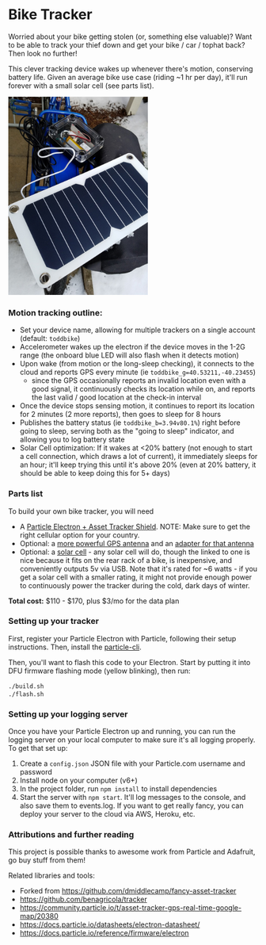 # Bike Tracker

Worried about your bike getting stolen (or, something else valuable)? Want to be able to track your thief down and get your bike / car / tophat back? Then look no further!

This clever tracking device wakes up whenever there's motion, conserving battery life. Given an average bike use case (riding ~1 hr per day), it'll run forever with a small solar cell (see parts list).

<img src="img/example-deployment.jpg" height="400" />

### Motion tracking outline:

- Set your device name, allowing for multiple trackers on a single account (default: `toddbike`)
- Accelerometer wakes up the electron if the device moves in the 1-2G range (the onboard blue LED will also flash when it detects motion)
- Upon wake (from motion or the long-sleep checking), it connects to the cloud and reports GPS every minute (ie `toddbike_g=40.53211,-40.23455`)
  - since the GPS occasionally reports an invalid location even with a good signal, it continuously checks its location while on, and reports the last valid / good location at the check-in interval
- Once the device stops sensing motion, it continues to report its location for 2 minutes (2 more reports), then goes to sleep for 8 hours
- Publishes the battery status (ie `toddbike_b=3.94v80.1%`) right before going to sleep, serving both as the "going to sleep" indicator, and allowing you to log battery state
- Solar Cell optimization: If it wakes at <20% battery (not enough to start a cell connection, which draws a lot of current), it immediately sleeps for an hour; it'll keep trying this until it's above 20% (even at 20% battery, it should be able to keep doing this for 5+ days)

### Parts list

To build your own bike tracker, you will need

- A [Particle Electron + Asset Tracker Shield](https://store.particle.io/#asset-tracker). NOTE: Make sure to get the right cellular option for your country.
- Optional: a [more powerful GPS antenna](https://www.adafruit.com/product/960) and an [adapter for that antenna](https://www.adafruit.com/product/851)
- Optional: a [solar cell](https://www.amazon.com/gp/product/B01LNKKZVY/ref=oh_aui_search_detailpage?ie=UTF8&psc=1) - any solar cell will do, though the linked to one is nice because it fits on the rear rack of a bike, is inexpensive, and conveniently outputs 5v via USB. Note that it's rated for ~6 watts - if you get a solar cell with a smaller rating, it might not provide enough power to continuously power the tracker during the cold, dark days of winter.

**Total cost:** $110 - $170, plus $3/mo for the data plan


### Setting up your tracker

First, register your Particle Electron with Particle, following their setup instructions. Then, install the [particle-cli](https://github.com/spark/particle-cli).

Then, you'll want to flash this code to your Electron. Start by putting it into DFU firmware flashing mode (yellow blinking), then run:

```
./build.sh
./flash.sh
```

### Setting up your logging server

Once you have your Particle Electron up and running, you can run the logging server on your local computer to make sure it's all logging properly. To get that set up:

1. Create a `config.json` JSON file with your Particle.com username and password
2. Install node on your computer (v6+)
3. In the project folder, run `npm install` to install dependencies
4. Start the server with `npm start`. It'll log messages to the console, and also save them to events.log. If you want to get really fancy, you can deploy your server to the cloud via AWS, Heroku, etc.


### Attributions and further reading

This project is possible thanks to awesome work from Particle and Adafruit, go buy stuff from them!

Related libraries and tools:

- Forked from https://github.com/dmiddlecamp/fancy-asset-tracker
- https://github.com/benagricola/tracker
- https://community.particle.io/t/asset-tracker-gps-real-time-google-map/20380
- https://docs.particle.io/datasheets/electron-datasheet/
- https://docs.particle.io/reference/firmware/electron
